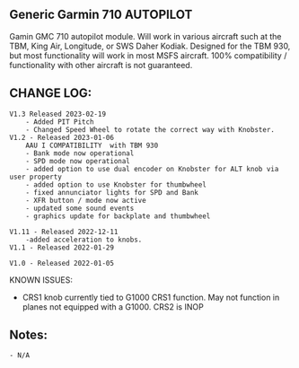 ## Generic Garmin 710 AUTOPILOT

Gamin GMC 710 autopilot module. Will work in various aircraft such at the TBM, King Air, Longitude, or SWS Daher Kodiak. Designed for the TBM 930, but most functionality will work in most MSFS aircraft. 100% compatibility  / functionality with other aircraft is not guaranteed.     
        
## CHANGE LOG:
    V1.3 Released 2023-02-19
        - Added PIT Pitch  
        - Changed Speed Wheel to rotate the correct way with Knobster.
    V1.2 - Released 2023-01-06
        AAU I COMPATIBILITY  with TBM 930
        - Bank mode now operational
        - SPD mode now operational
        - added option to use dual encoder on Knobster for ALT knob via user property
        - added option to use Knobster for thumbwheel
        - fixed annunciator lights for SPD and Bank 
        - XFR button / mode now active
        - updated some sound events
        - graphics update for backplate and thumbwheel

    V1.11 - Released 2022-12-11
        -added acceleration to knobs. 
    V1.1 - Released 2022-01-29

    V1.0 - Released 2022-01-05
    
KNOWN ISSUES: 
- CRS1 knob currently tied to G1000 CRS1 function. May not function in planes not equipped
    with a G1000. CRS2 is INOP

## Notes:
    - N/A
